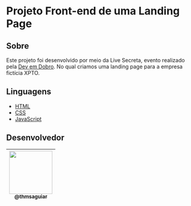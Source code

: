 # Projeto Front-end de uma Landing Page

## Sobre
Este projeto foi desenvolvido por meio da Live Secreta, evento realizado pela [Dev em Dobro](https://github.com/devemdobro). No qual criamos uma landing page para a empresa fictícia XPTO.

## Linguagens
- [HTML](https://developer.mozilla.org/pt-BR/docs/Web/HTML)
- [CSS](https://developer.mozilla.org/pt-BR/docs/Web/CSS)
- [JavaScript](https://developer.mozilla.org/pt-BR/docs/Web/JavaScript)

## Desenvolvedor

| [<img src="https://github.com/thmsaguiar.png?size=115" width=115><br><sub>@thmsaguiar</sub>](https://github.com/thmsaguiar) |
| :---: |
